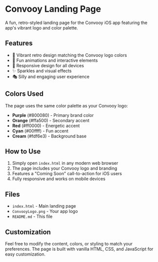 # Convooy Landing Page

A fun, retro-styled landing page for the Convooy iOS app featuring the app's vibrant logo and color palette.

## Features

- 🎨 Vibrant retro design matching the Convooy logo colors
- 🚗 Fun animations and interactive elements
- 📱 Responsive design for all devices
- ✨ Sparkles and visual effects
- 🎭 Silly and engaging user experience

## Colors Used

The page uses the same color palette as your Convooy logo:
- **Purple** (#800080) - Primary brand color
- **Orange** (#ffa500) - Secondary accent
- **Red** (#ff0000) - Energetic accent
- **Cyan** (#00ffff) - Fun accent
- **Cream** (#fdf6e3) - Background base

## How to Use

1. Simply open `index.html` in any modern web browser
2. The page includes your Convooy logo and branding
3. Features a "Coming Soon" call-to-action for iOS users
4. Fully responsive and works on mobile devices

## Files

- `index.html` - Main landing page
- `ConvooyLogo.png` - Your app logo
- `README.md` - This file

## Customization

Feel free to modify the content, colors, or styling to match your preferences. The page is built with vanilla HTML, CSS, and JavaScript for easy customization. 